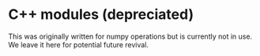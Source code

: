 # C++ modules (depreciated)

This was originally written for numpy operations but is currently not in use.
We leave it here for potential future revival.